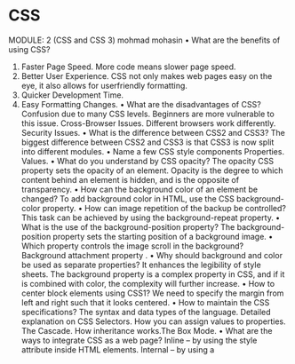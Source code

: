 # CSS
MODULE: 2 (CSS and CSS 3)
mohmad mohasin
• What are the benefits of using CSS?
1) Faster Page Speed. More code means slower page speed.
2) Better User Experience. CSS not only makes web pages easy on the eye, it also allows for userfriendly formatting.
3) Quicker Development Time.
4) Easy Formatting Changes.
• What are the disadvantages of CSS?
Confusion due to many CSS levels.
Beginners are more vulnerable to this issue.
Cross-Browser Issues.
Different browsers work differently.
Security Issues.
• What is the difference between CSS2 and CSS3?
The biggest difference between CSS2 and CSS3 is that CSS3 is now split into different modules.
• Name a few CSS style components
Properties.
Values.
• What do you understand by CSS opacity?
The opacity CSS property sets the opacity of an element. Opacity is the degree to which content behind
an element is hidden, and is the opposite of transparency.
• How can the background color of an element be changed?
To add background color in HTML, use the CSS background-color property.
• How can image repetition of the backup be controlled?
This task can be achieved by using the background-repeat property.
• What is the use of the background-position property?
The background-position property sets the starting position of a background image.
• Which property controls the image scroll in the background?
Background attachment property .
• Why should background and color be used as separate properties?
It enhances the legibility of style sheets.
The background property is a complex property in CSS, and if it is combined with color, the complexity
will further increase.
• How to center block elements using CSS1?
We need to specify the margin from left and right such that it looks centered.
• How to maintain the CSS specifications?
The syntax and data types of the language.
Detailed explanation on CSS Selectors.
How you can assign values to properties.
The Cascade.
How inheritance works.The Box Mode.
• What are the ways to integrate CSS as a web page?
Inline – by using the style attribute inside HTML elements.
Internal – by using a <style> element in the <head> section.
External – by using a <link> element to link to an external CSS file.
• What is embedded style sheets?
It allows you to define styles for a particular HTML document as a whole in one place.
• What are the external style sheets?
An external style sheet is a separate CSS file that can be accessed by creating a link within the head
section of the webpage.
• What are the advantages and disadvantages of using external style sheets?
One change to the style sheet will change all linked pages.
you can create classes of styles that can then be used on many different HTML elements.
consistent look and feel across multiple web pages.
• What is the meaning of the CSS selector?
It is a pattern of elements and other terms that tell the browser which HTML elements should be
selected to have the CSS property values inside the rule applied to them.
• What are the media types allowed by CSS?
Continuous or paged.
visual, audio, speech, or tactile.
grid or bitmap.interactive, or static .
• What is the rule set?
A table of instructions used by a controlled interface to determine what data is allowable and how the
data is handled between interconnected systems.

